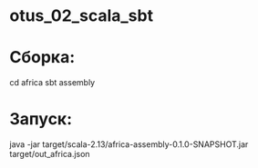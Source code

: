 # otus_02_scala_sbt


# Сборка:
cd africa
sbt assembly

# Запуск:
java -jar target/scala-2.13/africa-assembly-0.1.0-SNAPSHOT.jar target/out_africa.json
